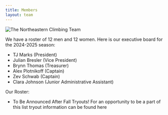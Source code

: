 ```yaml
---
title: Members
layout: team
---
```

![The Northeastern Climbing Team](/images/FullPoint24.jpg)

We have a roster of 12 men and 12 women. Here is our executive board for the 2024-2025 season:

* TJ Marks  (President)
* Julian Bresler  (Vice President)
* Brynn Thomas  (Treasurer)
* Alex Plotnikoff  (Captain)
* Zev Schwab (Captain)  
* Clara Johnson   (Junior Administrative Assistant)

Our Roster:
* To Be Announced After Fall Tryouts!
For an opportunity to be a part of this list tryout information can be found here

